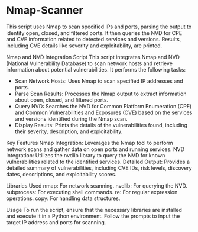 # Nmap-Scanner
This script uses Nmap to scan specified IPs and ports, parsing the output to identify open, closed, and filtered ports. It then queries the NVD for CPE and CVE information related to detected services and versions. Results, including CVE details like severity and exploitability, are printed.

Nmap and NVD Integration Script
This script integrates Nmap and NVD (National Vulnerability Database) to scan network hosts and retrieve information about potential vulnerabilities. It performs the following tasks:

- Scan Network Hosts: Uses Nmap to scan specified IP addresses and ports.
- Parse Scan Results: Processes the Nmap output to extract information about open, closed, and filtered ports.
- Query NVD: Searches the NVD for Common Platform Enumeration (CPE) and Common Vulnerabilities and Exposures (CVE) based on the services and versions identified during the Nmap scan.
- Display Results: Prints the details of the vulnerabilities found, including their severity, description, and exploitability.

Key Features
  Nmap Integration: Leverages the Nmap tool to perform network scans and gather data on open ports and running services.
  NVD Integration: Utilizes the nvdlib library to query the NVD for known vulnerabilities related to the identified services.
  Detailed Output: Provides a detailed summary of vulnerabilities, including CVE IDs, risk levels, discovery dates, descriptions, and exploitability scores.

Libraries Used
  nmap: For network scanning.
  nvdlib: For querying the NVD.
  subprocess: For executing shell commands.
  re: For regular expression operations.
  copy: For handling data structures.

Usage
  To run the script, ensure that the necessary libraries are installed and execute it in a Python environment. Follow the prompts to input the target IP address and ports for scanning.
